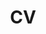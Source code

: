 ---
layout: cv
permalink: /cv/
title: CV
nav: true
nav_order: 5
cv_pdf: JulieKalliniCV.pdf
description: "Last updated September 2022."
---